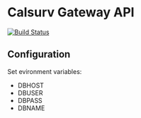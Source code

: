 # Calsurv Gateway API

[![Build Status](https://travis-ci.com/UCD-DART/calsurv-api-gateway.svg?branch=master)](https://travis-ci.com/UCD-DART/calsurv-api-gateway)

## Configuration

Set evironment variables:

- DBHOST
- DBUSER
- DBPASS
- DBNAME
